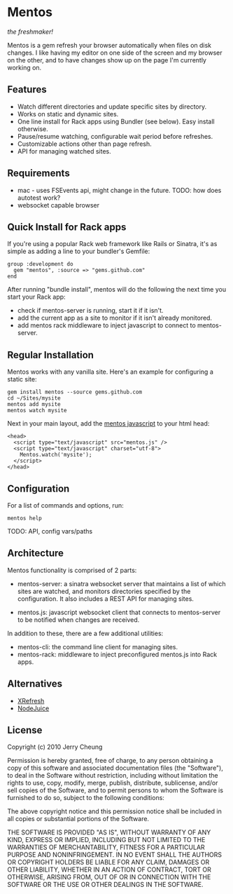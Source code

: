# Mentos

*the freshmaker!*

Mentos is a gem refresh your browser automatically when files on disk changes.
I like having my editor on one side of the screen and my browser on the other,
and to have changes show up on the page I'm currently working on.

## Features

* Watch different directories and update specific sites by directory.
* Works on static and dynamic sites.
* One line install for Rack apps using Bundler (see below). Easy install otherwise.
* Pause/resume watching, configurable wait period before refreshes.
* Customizable actions other than page refresh.
* API for managing watched sites.

## Requirements

* mac - uses FSEvents api, might change in the future. TODO: how does autotest work?
* websocket capable browser

## Quick Install for Rack apps

If you're using a popular Rack web framework like Rails or Sinatra, it's as
simple as adding a line to your bundler's Gemfile:

    group :development do
      gem "mentos", :source => "gems.github.com"
    end

After running "bundle install", mentos will do the following the next time you
start your Rack app:

* check if mentos-server is running, start it if it isn't.
* add the current app as a site to monitor if it isn't already monitored.
* add mentos rack middleware to inject javascript to connect to mentos-server.

## Regular Installation

Mentos works with any vanilla site.  Here's an example for configuring a
static site:

    gem install mentos --source gems.github.com
    cd ~/Sites/mysite
    mentos add mysite
    mentos watch mysite

Next in your main layout, add the [mentos javascript]() to your html head:

    <head>
      <script type="text/javascript" src="mentos.js" />
      <script type="text/javascript" charset="utf-8">
        Mentos.watch('mysite');
      </script>
    </head>

## Configuration

For a list of commands and options, run:

    mentos help

TODO: API, config vars/paths

## Architecture

Mentos functionality is comprised of 2 parts:

* mentos-server: a sinatra websocket server that maintains a list of which
  sites are watched, and monitors directories specified by the configuration.
  It also includes a REST API for managing sites.

* mentos.js: javascript websocket client that connects to mentos-server to be
  notified when changes are received.

In addition to these, there are a few additional utilities:

* mentos-cli: the command line client for managing sites.
* mentos-rack: middleware to inject preconfigured mentos.js into Rack apps.

## Alternatives

* [XRefresh](http://xrefresh.binaryage.com/)
* [NodeJuice](http://nodejuice.com/)

## License

Copyright (c) 2010 Jerry Cheung

Permission is hereby granted, free of charge, to any person obtaining a copy
of this software and associated documentation files (the "Software"), to deal
in the Software without restriction, including without limitation the rights
to use, copy, modify, merge, publish, distribute, sublicense, and/or sell
copies of the Software, and to permit persons to whom the Software is
furnished to do so, subject to the following conditions:

The above copyright notice and this permission notice shall be included in
all copies or substantial portions of the Software.

THE SOFTWARE IS PROVIDED "AS IS", WITHOUT WARRANTY OF ANY KIND, EXPRESS OR
IMPLIED, INCLUDING BUT NOT LIMITED TO THE WARRANTIES OF MERCHANTABILITY,
FITNESS FOR A PARTICULAR PURPOSE AND NONINFRINGEMENT. IN NO EVENT SHALL THE
AUTHORS OR COPYRIGHT HOLDERS BE LIABLE FOR ANY CLAIM, DAMAGES OR OTHER
LIABILITY, WHETHER IN AN ACTION OF CONTRACT, TORT OR OTHERWISE, ARISING FROM,
OUT OF OR IN CONNECTION WITH THE SOFTWARE OR THE USE OR OTHER DEALINGS IN
THE SOFTWARE.